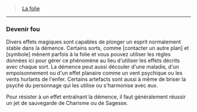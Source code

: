 ﻿---
!Generic
Id: madness_hd.md#devenir-fou
ParentLink: madness_hd.md#la-folie
Name: Devenir fou
ParentName: La folie
NameLevel: 3
Attributes: {}
---
> [La folie](hd_madness.md)

---

### Devenir fou

Divers effets magiques sont capables de plonger un esprit normalement stable dans la démence. Certains sorts, comme [contacter un autre plan] et [symbole] mènent parfois à la folie et vous pouvez utiliser les règles données ici pour gérer ce phénomène au lieu d'utiliser les effets décrits avec chaque sort. La démence peut aussi découler d'une maladie, d'un empoisonnement ou d'un effet planaire comme un vent psychique ou les vents hurlants de l'enfer. Certains artefacts sont aussi à même de briser la psyché du personnage qui les utilise ou s'harmonise avec eux.

Pour résister à un effet entraînant la démence, il faut généralement réussir un jet de sauvegarde de Charisme ou de Sagesse.

